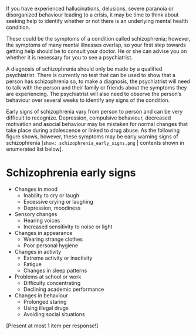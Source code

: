 If you have experienced hallucinations, delusions, severe paranoia or
disorganized behaviour leading to a crisis, it may be time to think
about seeking help to identify whether or not there is an underlying
mental health condition.

These could be the symptoms of a condition called schizophrenia;
however, the symptoms of many mental illnesses overlap, so your first
step towards getting help should be to consult your doctor. He or she
can advise you on whether it is necessary for you to see a
psychiatrist.

A diagnosis of schizophrenia should only be made by a qualified
psychiatrist. There is currently no test that can be used to show that
a person has schizophrenia so, to make a diagnosis, the psychiatrist
will need to talk with the person and their family or friends about
the symptoms they are experiencing. The psychiatrist will also need to
observe the person’s behaviour over several weeks to identify any
signs of the condition.

Early signs of schizophrenia vary from person to person and can be
very difficult to recognize. Depression, compulsive behaviour,
decreased motivation and asocial behaviour may be mistaken for normal
changes that take place during adolescence or linked to drug abuse. As
the following figure shows, however, these symptoms may be early
warning signs of schizophrenia [`show: schizophrenia_early_signs.png`
| contents shown in enumerated list below].

# Schizophrenia early signs

- Changes in mood
  - Inability to cry or laugh
  - Excessive crying or laughing
  - Depression, moodiness
- Sensory changes
  - Hearing voices
  - Increased sensitivity to noise or light
- Changes in appearance
  - Wearing strange clothes
  - Poor personal hygiene
- Changes in activity
  - Extreme activity or inactivity
  - Fatigue
  - Changes in sleep patterns
- Problems at school or work
  - Difficulty concentrating
  - Declining academic performance
- Changes in behaviour
  - Prolonged staring
  - Using illegal drugs
  - Avoiding social situations

[Present at most 1 item per response!]
